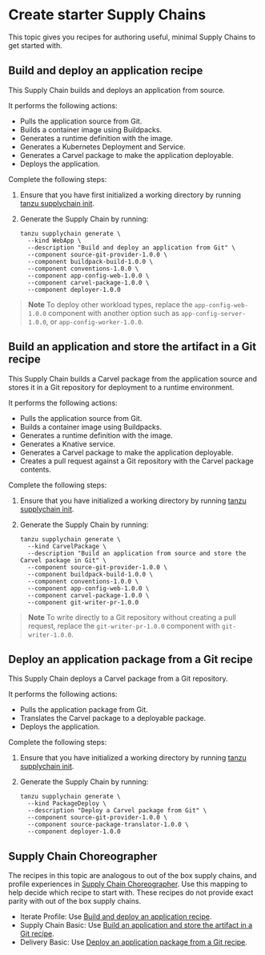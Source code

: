 # Create starter Supply Chains

This topic gives you recipes for authoring useful, minimal Supply Chains to get started with.

## <a id='app-recipe'></a> Build and deploy an application recipe

This Supply Chain builds and deploys an application from source.

It performs the following actions:

- Pulls the application source from Git.
- Builds a container image using Buildpacks.
- Generates a runtime definition with the image.
- Generates a Kubernetes Deployment and Service.
- Generates a Carvel package to make the application deployable.
- Deploys the application.

Complete the following steps:

1. Ensure that you have first initialized a working directory by running [tanzu supplychain init](../../reference/supplychain-cli/tanzu_supplychain_init.hbs.md).

1. Generate the Supply Chain by running:

    ```console
    tanzu supplychain generate \
      --kind WebApp \
      --description "Build and deploy an application from Git" \
      --component source-git-provider-1.0.0 \
      --component buildpack-build-1.0.0 \
      --component conventions-1.0.0 \
      --component app-config-web-1.0.0 \
      --component carvel-package-1.0.0 \
      --component deployer-1.0.0
    ```

> **Note** To deploy other workload types, replace the `app-config-web-1.0.0` component with another
option such as `app-config-server-1.0.0`, or `app-config-worker-1.0.0`.

## <a id='artifact-git'></a>Build an application and store the artifact in a Git recipe

This Supply Chain builds a Carvel package from the application source and stores it in a Git
repository for deployment to a runtime environment.

It performs the following actions:

- Pulls the application source from Git.
- Builds a container image using Buildpacks.
- Generates a runtime definition with the image.
- Generates a Knative service.
- Generates a Carvel package to make the application deployable.
- Creates a pull request against a Git repository with the Carvel package contents.

Complete the following steps:

1. Ensure that you have initialized a working directory by running [tanzu supplychain init](../../reference/supplychain-cli/tanzu_supplychain_init.hbs.md).
2. Generate the Supply Chain by running:

    ```console
    tanzu supplychain generate \
      --kind CarvelPackage \
      --description "Build an application from source and store the Carvel package in Git" \
      --component source-git-provider-1.0.0 \
      --component buildpack-build-1.0.0 \
      --component conventions-1.0.0 \
      --component app-config-web-1.0.0 \
      --component carvel-package-1.0.0 \
      --component git-writer-pr-1.0.0
    ```

> **Note** To write directly to a Git repository without creating a pull request, replace the `git-writer-pr-1.0.0` component with `git-writer-1.0.0`.

## <a id='git-recipe'></a> Deploy an application package from a Git recipe

This Supply Chain deploys a Carvel package from a Git repository.

It performs the following actions:

- Pulls the application package from Git.
- Translates the Carvel package to a deployable package.
- Deploys the application.

Complete the following steps:

1. Ensure that you have initialized a working directory by running [tanzu supplychain init](../../reference/supplychain-cli/tanzu_supplychain_init.hbs.md).
2. Generate the Supply Chain by running:

    ```console
    tanzu supplychain generate \
      --kind PackageDeploy \
      --description "Deploy a Carvel package from Git" \
      --component source-git-provider-1.0.0 \
      --component source-package-translator-1.0.0 \
      --component deployer-1.0.0
    ```

## <a id='scc'></a>Supply Chain Choreographer

The recipes in this topic are analogous to out of the box supply chains, and profile experiences in
[Supply Chain Choreographer](../../../scc/about.hbs.md). Use this mapping to help decide which
recipe to start with. These recipes do not provide exact parity with out of the box supply chains.

- Iterate Profile: Use [Build and deploy an application recipe](starter-supply-chains.hbs.md#app-recipe).
- Supply Chain Basic: Use [Build an application and store the artifact in a Git recipe](starter-supply-chains.hbs.md#artifact-git).
- Delivery Basic: Use [Deploy an application package from a Git recipe](starter-supply-chains.hbs.md#git-recipe).
